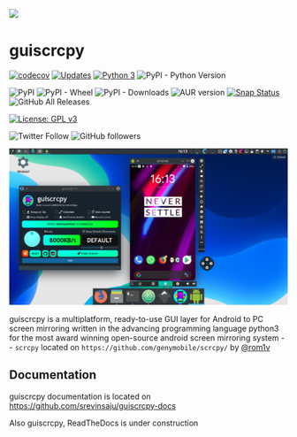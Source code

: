 <img src=https://github.com/srevinsaju/guiscrcpy/blob/master/guiscrcpy/ui/ui/guiscrcpy_logo.png width=25%>

# guiscrcpy

[![codecov](https://codecov.io/gh/srevinsaju/guiscrcpy/branch/master/graph/badge.svg)](https://codecov.io/gh/srevinsaju/guiscrcpy)
[![Updates](https://pyup.io/repos/github/srevinsaju/guiscrcpy/shield.svg)](https://pyup.io/repos/github/srevinsaju/guiscrcpy/)
[![Python 3](https://pyup.io/repos/github/srevinsaju/guiscrcpy/python-3-shield.svg)](https://pyup.io/repos/github/srevinsaju/guiscrcpy/)
![PyPI - Python Version](https://img.shields.io/pypi/pyversions/guiscrcpy?style=flat-square)

![PyPI](https://img.shields.io/pypi/v/guiscrcpy?style=flat-square)
![PyPI - Wheel](https://img.shields.io/pypi/wheel/guiscrcpy?style=flat-square)
![PyPI - Downloads](https://img.shields.io/pypi/dm/guiscrcpy?color=dark%20green&logo=PYPI&logoColor=Green&style=flat-square)
![AUR version](https://img.shields.io/aur/version/guiscrcpy?label=Arch%20Linux%20Package&style=flat-square)
[![Snap Status](https://build.snapcraft.io/badge/srevinsaju/guiscrcpy.svg)](https://build.snapcraft.io/user/srevinsaju/guiscrcpy)
![GitHub All Releases](https://img.shields.io/github/downloads/srevinsaju/guiscrcpy/total?style=flat-square)

[![License: GPL v3](https://img.shields.io/badge/License-GPLv3-blue.svg)](https://www.gnu.org/licenses/gpl-3.0)

![Twitter Follow](https://img.shields.io/twitter/follow/srevinsaju?style=social)
![GitHub followers](https://img.shields.io/github/followers/srevinsaju?label=srevin%20Saju&style=social)

![image of guiscrcpy](https://raw.githubusercontent.com/srevinsaju/guiscrcpy-docs/master/docs/screen3.png)

guiscrcpy is a multiplatform, ready-to-use GUI layer for Android to PC screen mirroring written in the advancing programming language python3 for the most award winning open-source android screen mirroring system -- `scrcpy` located on `https://github.com/genymobile/scrcpy/` by [@rom1v](https://github.com/rom1v)

## Documentation
guiscrcpy documentation is located on https://github.com/srevinsaju/guiscrcpy-docs

Also guiscrcpy, ReadTheDocs is under construction
